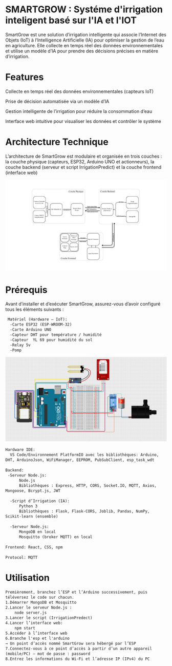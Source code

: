 # SMARTGROW : Systéme d'irrigation inteligent basé sur l'IA et l'IOT 
SmartGrow est une solution d’irrigation intelligente qui associe l’Internet des Objets (IoT) à l’Intelligence Artificielle (IA) pour optimiser la gestion de l’eau en agriculture.
Elle collecte en temps réel des données environnementales et utilise un modèle d’IA pour prendre des décisions précises en matière d’irrigation.

# Features
Collecte en temps réel des données environnementales (capteurs IoT)

Prise de décision automatisée via un modèle d’IA

Gestion intelligente de l’irrigation pour réduire la consommation d’eau

Interface web intuitive pour visualiser les données et contrôler le système

# Architecture Technique
L’architecture de SmartGrow est modulaire et organisée en trois couches : la couche physique (capteurs, ESP32, Arduino UNO et actionneurs), la couche backend (serveur et script IrrigationPredict) et la couche frontend (interface web)

![Architecture](./structure-vue.png)

# Prérequis
Avant d’installer et d’exécuter SmartGrow, assurez-vous d’avoir configuré tous les éléments suivants :

     Matériel (Hardware – IoT):    
      -Carte ESP32 (ESP-WROOM-32)        
      -Carte Arduino UNO        
      -Capteur DHT pour température / humidité        
      -Capteur  YL 69 pour humidité du sol        
      -Relay 5v
      -Pomp
  
  ![Circui](./circuitModifier.png)
    
    Hardware IDE:
      VS Code/Environnement PlatformIO avec les bibliothèques: Arduino, DHT, ArduinoJson, WiFiManager, EEPROM, PubSubClient, esp_task_wdt

    Backend:
     -Serveur Node.js:
          Node.js
          Bibliothèques : Express, HTTP, CORS, Socket.IO, MQTT, Axios, Mongoose, Bcrypt.js, JWT
          
      -Script d’Irrigation (IA):
          Python 3
          Bibliothèques : Flask, Flask-CORS, Joblib, Pandas, NumPy, Scikit-learn (ensemble)
          
      -Serveur Node.js:
          MongoDB en local
          Mosquitto (broker MQTT) en local

    Frontend: React, CSS, npm
    
    Protocol: MQTT

# Utilisation
    Premièrement, branchez l’ESP et l’Arduino successivement, puis téléversez le code sur chacun.
    1.Démarrer MongoDB et Mosquitto
    2.Lancer le serveur Node.js :
        node server.js
    3.Lancer le script (IrrigationPredect)
    4.Lancer l’interface web:
        npm start
    5.Accéder à l’interface web
    6.Branche l'esp et l'arduino 
    → Un point d’accès nommé SmartGrow sera hébergé par l’ESP
    7.Connectez-vous à ce point d’accès à partir d’un autre appareil (mobile/PC) — mot de passe : password
    8.Entrez les informations du Wi-Fi et l’adresse IP (IPv4) du PC
